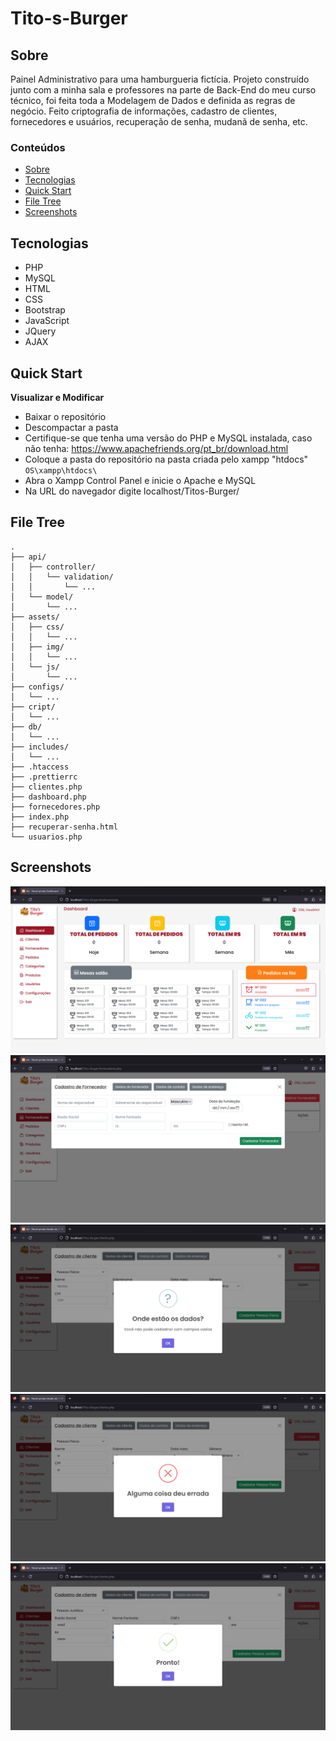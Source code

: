 # Tito-s-Burger

## Sobre
Painel Administrativo para uma hamburgueria fictícia. Projeto construído junto com a minha sala e professores na parte de Back-End do meu curso técnico,
foi feita toda a Modelagem de Dados e definida as regras de negócio. Feito criptografia de informações, cadastro de clientes, fornecedores e usuários, recuperação de senha, mudanã de senha, etc.

### Conteúdos  
* [Sobre](#sobre)  
* [Tecnologias](#tecnologias)  
* [Quick Start](#quick-start)  
* [File Tree](#file-tree)  
* [Screenshots](#screenshots) 

## Tecnologias
* PHP
* MySQL
* HTML
* CSS
* Bootstrap
* JavaScript
* JQuery
* AJAX

## Quick Start
**Visualizar e Modificar**
* Baixar o repositório
* Descompactar a pasta
* Certifique-se que tenha uma versão do PHP e MySQL instalada, caso não tenha: https://www.apachefriends.org/pt_br/download.html
* Coloque a pasta do repositório na pasta criada pelo xampp "htdocs" `OS\xampp\htdocs\`
* Abra o Xampp Control Panel e inicie o Apache e MySQL 
* Na URL do navegador digite localhost/Titos-Burger/

## File Tree
```
.
├── api/
│   ├── controller/
│   │   └── validation/
│   │       └── ...
│   └── model/
│       └── ...
├── assets/
│   ├── css/
│   │   └── ...
│   ├── img/
│   │   └── ...
│   └── js/
│       └── ...
├── configs/
│   └── ...
├── cript/
│   └── ...
├── db/
│   └── ...
├── includes/
│   └── ...
├── .htaccess
├── .prettierrc
├── clientes.php
├── dashboard.php
├── fornecedores.php
├── index.php
├── recuperar-senha.html
└── usuarios.php
```

## Screenshots
!["home para o restaurante"](.github/titos1.png)
!["campos de fornecedor"](.github/titos2.png)
!["informações faltando"](.github/titos3.png)
!["alguma coisa deu errada"](.github/titos4.png)
!["cadastrado com sucesso"](.github/titos5.png)

